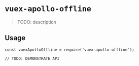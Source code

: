 # `vuex-apollo-offline`

> TODO: description

## Usage

```
const vuexApolloOffline = require('vuex-apollo-offline');

// TODO: DEMONSTRATE API
```
